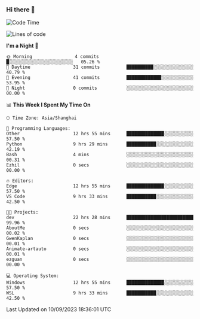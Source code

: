 ### Hi there 👋

<!--
**GwenKaplan/GwenKaplan** is a ✨ _special_ ✨ repository because its `README.md` (this file) appears on your GitHub profile.

Here are some ideas to get you started:

- 🔭 I’m currently working on ...
- 🌱 I’m currently learning ...
- 👯 I’m looking to collaborate on ...
- 🤔 I’m looking for help with ...
- 💬 Ask me about ...
- 📫 How to reach me: ...
- 😄 Pronouns: ...
- ⚡ Fun fact: ...
-->

<!--START_SECTION:waka-->
![Code Time](http://img.shields.io/badge/Code%20Time-546%20hrs%207%20mins-blue)

![Lines of code](https://img.shields.io/badge/From%20Hello%20World%20I%27ve%20Written-113.1%20thousand%20lines%20of%20code-blue)

**I'm a Night 🦉** 

```text
🌞 Morning                4 commits           █░░░░░░░░░░░░░░░░░░░░░░░░   05.26 % 
🌆 Daytime                31 commits          ██████████░░░░░░░░░░░░░░░   40.79 % 
🌃 Evening                41 commits          █████████████░░░░░░░░░░░░   53.95 % 
🌙 Night                  0 commits           ░░░░░░░░░░░░░░░░░░░░░░░░░   00.00 % 
```


📊 **This Week I Spent My Time On** 

```text
🕑︎ Time Zone: Asia/Shanghai

💬 Programming Languages: 
Other                    12 hrs 55 mins      ██████████████░░░░░░░░░░░   57.50 % 
Python                   9 hrs 29 mins       ███████████░░░░░░░░░░░░░░   42.19 % 
Bash                     4 mins              ░░░░░░░░░░░░░░░░░░░░░░░░░   00.31 % 
Ezhil                    0 secs              ░░░░░░░░░░░░░░░░░░░░░░░░░   00.00 % 

🔥 Editors: 
Edge                     12 hrs 55 mins      ██████████████░░░░░░░░░░░   57.50 % 
VS Code                  9 hrs 33 mins       ███████████░░░░░░░░░░░░░░   42.50 % 

🐱‍💻 Projects: 
dev                      22 hrs 28 mins      █████████████████████████   99.96 % 
AboutMe                  0 secs              ░░░░░░░░░░░░░░░░░░░░░░░░░   00.02 % 
GwenKaplan               0 secs              ░░░░░░░░░░░░░░░░░░░░░░░░░   00.01 % 
Animate-artauto          0 secs              ░░░░░░░░░░░░░░░░░░░░░░░░░   00.01 % 
ezguan                   0 secs              ░░░░░░░░░░░░░░░░░░░░░░░░░   00.00 % 

💻 Operating System: 
Windows                  12 hrs 55 mins      ██████████████░░░░░░░░░░░   57.50 % 
WSL                      9 hrs 33 mins       ███████████░░░░░░░░░░░░░░   42.50 % 
```


 Last Updated on 10/09/2023 18:36:01 UTC
<!--END_SECTION:waka-->

